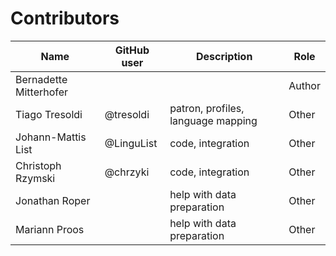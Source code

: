 # Contributors

Name | GitHub user | Description | Role
--- | --- | --- | ---
Bernadette Mitterhofer | | | Author
Tiago Tresoldi | @tresoldi | patron, profiles, language mapping | Other
Johann-Mattis List | @LinguList | code, integration | Other
Christoph Rzymski | @chrzyki | code, integration | Other
Jonathan Roper | | help with data preparation | Other
Mariann Proos | | help with data preparation | Other
